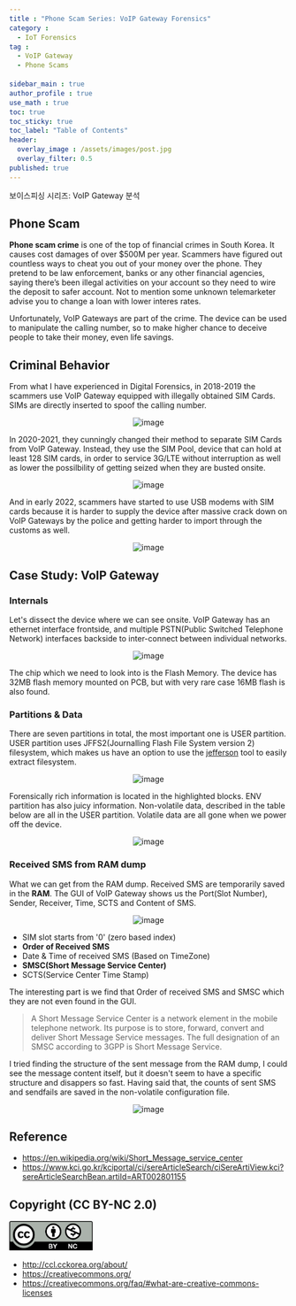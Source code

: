 ```yaml
---
title : "Phone Scam Series: VoIP Gateway Forensics"
category :
  - IoT Forensics
tag : 
  - VoIP Gateway
  - Phone Scams

sidebar_main : true
author_profile : true
use_math : true
toc: true
toc_sticky: true
toc_label: "Table of Contents"
header:
  overlay_image : /assets/images/post.jpg
  overlay_filter: 0.5
published: true
---
```

보이스피싱 시리즈: VoIP Gateway 분석


## Phone Scam

**Phone scam crime** is one of the top of financial crimes in South Korea. It causes cost damages of over $500M per year. Scammers have figured out countless ways to cheat you out of your money over the phone. They pretend to be law enforcement, banks or any other financial agencies, saying there’s been illegal activities on your account so they need to wire the deposit to safer account. Not to mention some unknown telemarketer advise you to change a loan with lower interes rates.

Unfortunately, VoIP Gateways are part of the crime. The device can be used to manipulate the calling number, so to make higher chance to deceive people to take their money, even life savings.


## Criminal Behavior 

From what I have experienced in Digital Forensics, in 2018-2019 the scammers use VoIP Gateway equipped with illegally obtained SIM Cards. SIMs are directly inserted to spoof the calling number.

<p align="center">
  <img src="https://i.imgur.com/8P8hunt.png" alt="image"/>
</p>

In 2020-2021, they cunningly changed their method to separate SIM Cards from VoIP Gateway. Instead, they use the SIM Pool, device that can hold at least 128 SIM cards, in order to service 3G/LTE without interruption as well as lower the possilbility of getting seized when they are busted onsite.

<p align="center">
  <img src="https://i.imgur.com/hAMOvQE.png" alt="image"/>
</p>

And in early 2022, scammers have started to use USB modems with SIM cards because it is harder to supply the device after massive crack down on VoIP Gateways by the police and getting harder to import through the customs as well.

<p align="center">
  <img src="https://i.imgur.com/Z7OWlB0.png" alt="image"/>
</p>


## Case Study: VoIP Gateway

### Internals
Let's dissect the device where we can see onsite. VoIP Gateway has an ethernet interface frontside, and multiple PSTN(Public Switched Telephone Network) interfaces backside to inter-connect between individual networks.

<p align="center">
  <img src="https://i.imgur.com/N4Vj1LU.png" alt="image"/>
</p>

The chip which we need to look into is the Flash Memory. The device has 32MB flash memory mounted on PCB, but with very rare case 16MB flash is also found.


### Partitions & Data
There are seven partitions in total, the most important one is USER partition. USER partition uses JFFS2(Journalling Flash File System version 2) filesystem, which makes us have an option to use the [jefferson](https://github.com/sviehb/jefferson) tool to easily extract filesystem.

<p align="center">
  <img src="https://i.imgur.com/bla9diu.png" alt="image"/>
</p>

Forensically rich information is located in the highlighted blocks. ENV partition has also juicy information. Non-volatile data, described in the table below are all in the USER partition. Volatile data are all gone when we power off the device.


<p align="center">
  <img src="https://i.imgur.com/eKfp50K.png" alt="image"/>
</p>


### Received SMS from RAM dump
What we can get from the RAM dump. Received SMS are temporarily saved in the **RAM**. The GUI of VoIP Gateway shows us the Port(Slot Number), Sender, Receiver, Time, SCTS and Content of SMS. 

<p align="center">
  <img src="https://i.imgur.com/jgDEoaE.png" alt="image"/>
</p>


- SIM slot starts from '0' (zero based index)
- **Order of Received SMS**
- Date & Time of received SMS (Based on TimeZone)
- **SMSC(Short Message Service Center)**
- SCTS(Service Center Time Stamp)

The interesting part is we find that Order of received SMS and SMSC which they are not even found in the GUI.

> A Short Message Service Center is a network element in the mobile telephone network. Its purpose is to store, forward, convert and deliver Short Message Service messages. The full designation of an SMSC according to 3GPP is Short Message Service.

I tried finding the structure of the sent message from the RAM dump, I could see the message content itself, but it doesn't seem to have a specific structure and disappers so fast. Having said that, the counts of sent SMS and sendfails are saved in the non-volatile configuration file.

<p align="center">
  <img src="https://i.imgur.com/aMeAfpnm.png" alt="image"/>
</p>



## Reference
- <https://en.wikipedia.org/wiki/Short_Message_service_center>
- <https://www.kci.go.kr/kciportal/ci/sereArticleSearch/ciSereArtiView.kci?sereArticleSearchBean.artiId=ART002801155>



## Copyright (CC BY-NC 2.0)
<img src="/assets/images/creativecommon_by-nc.png" width="30%" height="30%">

- <http://ccl.cckorea.org/about/>
- <https://creativecommons.org/>
- <https://creativecommons.org/faq/#what-are-creative-commons-licenses>
